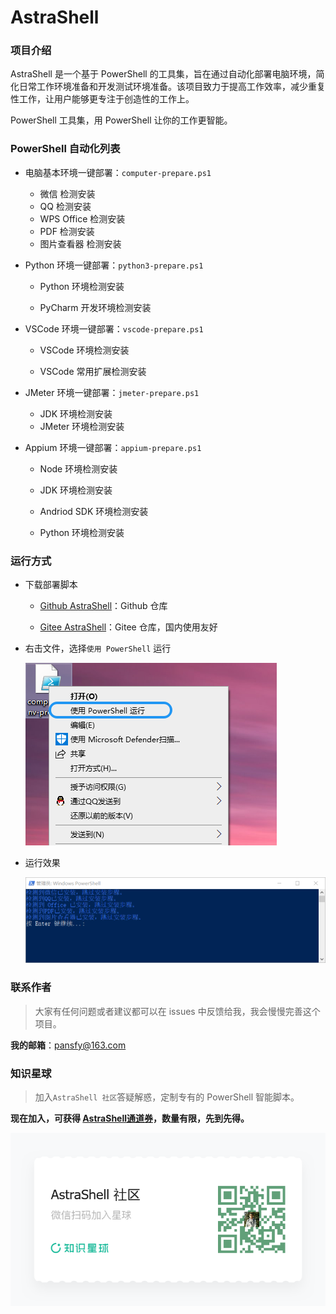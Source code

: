 # AstraShell

### 项目介绍

AstraShell 是一个基于 PowerShell 的工具集，旨在通过自动化部署电脑环境，简化日常工作环境准备和开发测试环境准备。该项目致力于提高工作效率，减少重复性工作，让用户能够更专注于创造性的工作上。

PowerShell 工具集，用 PowerShell 让你的工作更智能。

### PowerShell 自动化列表

- 电脑基本环境一键部署：`computer-prepare.ps1`

  - 微信 检测安装
  - QQ 检测安装
  - WPS Office 检测安装
  - PDF 检测安装
  - 图片查看器 检测安装

- Python 环境一键部署：`python3-prepare.ps1`

  - Python 环境检测安装

  - PyCharm 开发环境检测安装

- VSCode 环境一键部署：`vscode-prepare.ps1`
  - VSCode 环境检测安装
  
  - VSCode 常用扩展检测安装
  
- JMeter 环境一键部署：`jmeter-prepare.ps1`
  - JDK 环境检测安装
  - JMeter 环境检测安装

- Appium 环境一键部署：`appium-prepare.ps1`

  - Node 环境检测安装

  - JDK 环境检测安装

  - Andriod SDK 环境检测安装

  - Python 环境检测安装

### 运行方式

- 下载部署脚本

  - [Github AstraShell](https://github.com/pansfy/AstraShell)：Github 仓库

  - [Gitee AstraShell](https://gitee.com/pansfy/AstraShell)：Gitee 仓库，国内使用友好

- 右击文件，选择`使用 PowerShell` 运行

  ![](asserts/excute.png)

- 运行效果

  ![](asserts/ok.png)

### 联系作者

> 大家有任何问题或者建议都可以在 issues 中反馈给我，我会慢慢完善这个项目。

**我的邮箱**：pansfy@163.com

### 知识星球

> 加入`AstraShell 社区`答疑解惑，定制专有的 PowerShell 智能脚本。

**现在加入，可获得 [AstraShell通道券](https://t.zsxq.com/X7C6A)，数量有限，先到先得。**

![](asserts/zsxq.png)